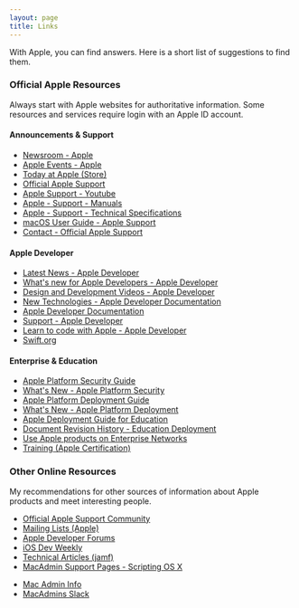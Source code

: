 ```yaml
---
layout: page
title: Links
---
```


With Apple, you can find answers. Here is a short list of suggestions to find them.

### Official Apple Resources

Always start with Apple websites for authoritative information. Some resources and services require login with an Apple ID account.

#### Announcements & Support
- [Newsroom - Apple](https://www.apple.com/newsroom)
- [Apple Events - Apple](https://www.apple.com/apple-events/)
- [Today at Apple (Store)](https://www.apple.com/today)
- [Official Apple Support](https://support.apple.com)
- [Apple Support - Youtube](https://www.youtube.com/applesupport)
- [Apple - Support - Manuals](https://support.apple.com/manuals)
- [Apple - Support - Technical Specifications](https://support.apple.com/specs)
- [macOS User Guide - Apple Support](https://support.apple.com/guide/mac-help/welcome/mac)
- [Contact - Official Apple Support](https://support.apple.com/contact)

#### Apple Developer
- [Latest News - Apple Developer](https://developer.apple.com/news/)
- [What's new for Apple Developers - Apple Developer](https://developer.apple.com/whats-new/)
- [Design and Development Videos - Apple Developer](https://developer.apple.com/videos/)
- [New Technologies - Apple Developer Documentation](https://developer.apple.com/documentation/new-technologies-wwdc22/)
- [Apple Developer Documentation](https://developer.apple.com/documentation)
- [Support - Apple Developer](https://developer.apple.com/support)
- [Learn to code with Apple - Apple Developer](https://developer.apple.com/learn/curriculum/)
- [Swift.org](https://www.swift.org)	

#### Enterprise & Education
- [Apple Platform Security Guide](https://support.apple.com/guide/security/welcome/web)
- [What's New - Apple Platform Security](https://support.apple.com/guide/security/secb82d6b274/web)
- [Apple Platform Deployment Guide](https://support.apple.com/guide/deployment/welcome/web)
- [What's New - Apple Platform Deployment](https://support.apple.com/guide/deployment/whats-new-dep950aed53e/1/web/1.0)
- [Apple Deployment Guide for Education](https://support.apple.com/guide/deployment-education/welcome/1/web)
- [Document Revision History - Education Deployment](https://support.apple.com/guide/deployment-education/document-revision-history-eduf2ea1bbb9/1/web/1.0)
- [Use Apple products on Enterprise Networks](https://support.apple.com/HT210060)
- [Training (Apple Certification)](https://training.apple.com)

<!--- comments
- [Mac OS X Security Configuration Guides](https://www.apple.com/support/security/guides/)
- [Mac Security Configuration Guides](https://support.apple.com/en-us/HT201216)
-->

### Other Online Resources

My recommendations for other sources of information about Apple products and meet interesting people.

- [Official Apple Support Community](https://discussions.apple.com)
- [Mailing Lists (Apple)](https://lists.apple.com/mailman/listinfo)
- [Apple Developer Forums](https://developer.apple.com/forums/)
- [iOS Dev Weekly](https://iosdevweekly.com/)
- [Technical Articles (jamf)](https://docs.jamf.com/technical-articles/index.html)
- [MacAdmin Support Pages - Scripting OS X](https://scriptingosx.com/macadmin-links/)
<!-- [Updated Support Pages](https://scriptingosx.com/2023/03/weekly-news-summary-for-admins-2023-03-31/) -->
- [Mac Admin Info](https://www.macadmin.info)
- [MacAdmins Slack](https://macadmins.slack.com)

<!--- comments
- [Accidental Tech Podcast](https://atp.fm)
- [Daring Fireball](https://daringfireball.net)
- [Mac Performance Guides](https://macperformanceguide.com/index_topics.html)
- [MacStories](https://www.macstories.net)
- [MacSurfer News](https://www.macsurfer.com/)
- [MacWorld Reviews](https://www.macworld.com/)
- [RELAY FM](https://www.relay.fm)
-->
